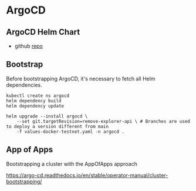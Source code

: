 # ArgoCD 

## ArgoCD Helm Chart

* github [repo](https://github.com/argoproj/argo-helm)

## Bootstrap

Before bootstrapping ArgoCD, it's necessary to fetch all Helm dependencies.

```shell
kubectl create ns argocd
helm dependency build
helm dependency update

helm upgrade --install argocd \
    --set git.targetRevision=remove-explorer-api \ # Branches are used to deploy a version different from main
    -f values-docker-testnet.yaml -n argocd .
```

## App of Apps

Bootstrapping a cluster with the AppOfApps approach

https://argo-cd.readthedocs.io/en/stable/operator-manual/cluster-bootstrapping/
